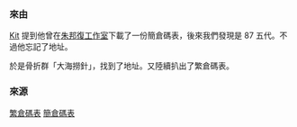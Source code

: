 ### 來由
[Kit](https://github.com/Jackchows) 提到他曾在[朱邦復工作室](http://www.cbflabs.com/)下載了一份簡倉碼表，後來我們發現是 87 五代。不過他忘記了地址。

於是骨折群「大海撈針」，找到了地址。又陸續扒出了繁倉碼表。

### 來源
[繁倉碼表](http://www.cbflabs.com/down/show.php?id=70)
[簡倉碼表](http://www.cbflabs.com/down/show.php?id=71)
